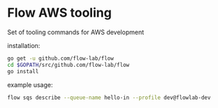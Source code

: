 # Flow AWS tooling
Set of tooling commands for AWS development

installation:
```bash
go get -u github.com/flow-lab/flow
cd $GOPATH/src/github.com/flow-lab/flow
go install
```

example usage:
```bash
flow sqs describe --queue-name hello-in --profile dev@flowlab-dev
```